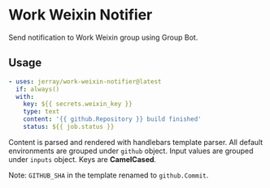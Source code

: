 # Work Weixin Notifier

Send notification to Work Weixin group using Group Bot.

## Usage

```yaml
- uses: jerray/work-weixin-notifier@latest
  if: always()
  with:
    key: ${{ secrets.weixin_key }}
    type: text
    content: '{{ github.Repository }} build finished'
    status: ${{ job.status }}
```

Content is parsed and rendered with handlebars template parser. All default environments are
grouped under `github` object. Input values are grouped under `inputs` object. Keys are **CamelCased**.

Note: `GITHUB_SHA` in the template renamed to `github.Commit`.

